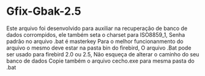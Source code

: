 # Gfix-Gbak-2.5
Este arquivo foi desenvolvido para auxiliar na recuperação de banco de dados corrompidos, ele também seta o charset para ISO8859_1,
Senha padrão no arquivo .bat é masterkey
Para o melhor funcionanmento do arquivo o mesmo deve estar na pasta bin do firebird,
O arquivo .Bat pode ser usado para firebird 2.0 ou 2.5,
Não esqueça de alterar o caminho do seu banco de dados
Copie também o arquivo cecho.exe para mesma pasta do .bat
